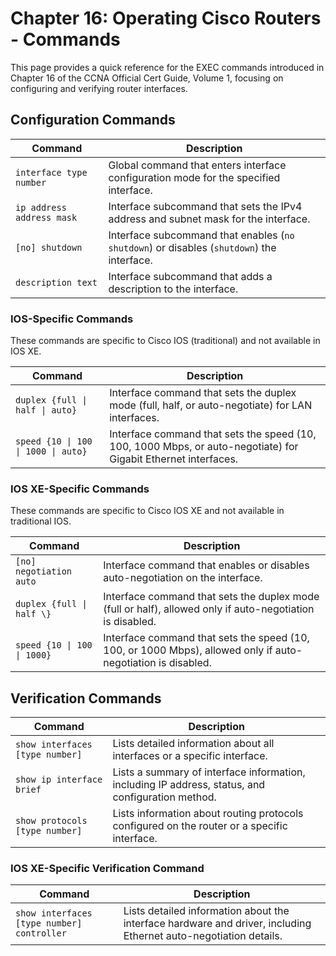 # Chapter 16: Operating Cisco Routers - Commands

This page provides a quick reference for the EXEC commands introduced in Chapter 16 of the CCNA Official Cert Guide, Volume 1, focusing on configuring and verifying router interfaces.

## Configuration Commands

| Command | Description |
|---|---|
| `interface type number` | Global command that enters interface configuration mode for the specified interface. |
| `ip address address mask` | Interface subcommand that sets the IPv4 address and subnet mask for the interface. |
| `[no] shutdown` | Interface subcommand that enables (`no shutdown`) or disables (`shutdown`) the interface. |
| `description text` | Interface subcommand that adds a description to the interface. |

### IOS-Specific Commands

These commands are specific to Cisco IOS (traditional) and not available in IOS XE.

| Command | Description |
|---|---|
| `duplex {full \| half \| auto}` | Interface command that sets the duplex mode (full, half, or auto-negotiate) for LAN interfaces. |
| `speed {10 \| 100 \| 1000 \| auto}` | Interface command that sets the speed (10, 100, 1000 Mbps, or auto-negotiate) for Gigabit Ethernet interfaces. |

### IOS XE-Specific Commands

These commands are specific to Cisco IOS XE and not available in traditional IOS.

| Command | Description |
|---|---|
| `[no] negotiation auto` | Interface command that enables or disables auto-negotiation on the interface. |
| `duplex {full \| half \}` | Interface command that sets the duplex mode (full or half), allowed only if auto-negotiation is disabled. |
| `speed {10 \| 100 \| 1000}` | Interface command that sets the speed (10, 100, or 1000 Mbps), allowed only if auto-negotiation is disabled. |


## Verification Commands

| Command | Description |
|---|---|
| `show interfaces [type number]` | Lists detailed information about all interfaces or a specific interface. |
| `show ip interface brief` | Lists a summary of interface information, including IP address, status, and configuration method. |
| `show protocols [type number]` | Lists information about routing protocols configured on the router or a specific interface. |

### IOS XE-Specific Verification Command

| Command | Description |
|---|---|
| `show interfaces [type number] controller` | Lists detailed information about the interface hardware and driver, including Ethernet auto-negotiation details. |
